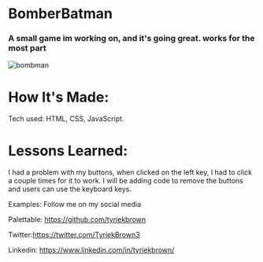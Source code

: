 <h1>BomberBatman</h1>
<h3>A small game im working on, and it's going great. works for the most part</h3>

![bombman](https://user-images.githubusercontent.com/39627002/42538632-0e1faa24-845e-11e8-8dd1-ab37a370946a.PNG)

<h1>How It's Made:</h1>
Tech used: HTML, CSS, JavaScript.

<h1>Lessons Learned:</h1>

I had a problem with my buttons, when clicked on the left key, I had to click a couple times for it to work. I will be adding code to remove the buttons and users can use the keyboard keys.

Examples:
Follow me on my social media

Palettable: https://github.com/tyriekbrown 

Twitter:https://twitter.com/TyriekBrown3

Linkedin: https://www.linkedin.com/in/tyriekbrown/
